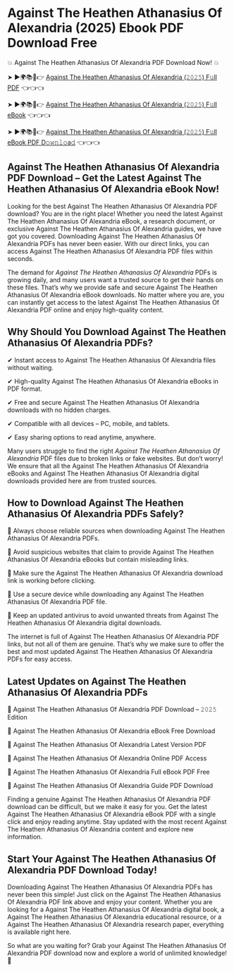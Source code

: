 # Against The Heathen Athanasius Of Alexandria (2025) Ebook PDF Download Free

💥 Against The Heathen Athanasius Of Alexandria PDF Download Now! 💥

➤ ►🌍📚📱👉 [Against The Heathen Athanasius Of Alexandria (𝟸𝟶𝟸𝟻) F𝚞ll PDF](https://getpdf.xyz/against-the-heathen-athanasius-of-alexandria) 👈👈👈


➤ ►🌍📚📱👉 [Against The Heathen Athanasius Of Alexandria (𝟸𝟶𝟸𝟻) F𝚞ll eBook](https://getpdf.xyz/against-the-heathen-athanasius-of-alexandria) 👈👈👈


➤ ►🌍📚📱👉 [Against The Heathen Athanasius Of Alexandria (𝟸𝟶𝟸𝟻) F𝚞ll eBook PDF D𝚘𝚠𝚗𝚕𝚘a𝚍](https://getpdf.xyz/against-the-heathen-athanasius-of-alexandria) 👈👈👈


## Against The Heathen Athanasius Of Alexandria PDF Download – Get the Latest Against The Heathen Athanasius Of Alexandria eBook Now!

Looking for the best Against The Heathen Athanasius Of Alexandria PDF download? You are in the right place! Whether you need the latest Against The Heathen Athanasius Of Alexandria eBook, a research document, or exclusive Against The Heathen Athanasius Of Alexandria guides, we have got you covered. Downloading Against The Heathen Athanasius Of Alexandria PDFs has never been easier. With our direct links, you can access Against The Heathen Athanasius Of Alexandria PDF files within seconds.

The demand for *Against The Heathen Athanasius Of Alexandria* PDFs is growing daily, and many users want a trusted source to get their hands on these files. That’s why we provide safe and secure Against The Heathen Athanasius Of Alexandria eBook downloads. No matter where you are, you can instantly get access to the latest Against The Heathen Athanasius Of Alexandria PDF online and enjoy high-quality content.

## Why Should You Download Against The Heathen Athanasius Of Alexandria PDFs?

✔ Instant access to Against The Heathen Athanasius Of Alexandria files without waiting.

✔ High-quality Against The Heathen Athanasius Of Alexandria eBooks in PDF format.

✔ Free and secure Against The Heathen Athanasius Of Alexandria downloads with no hidden charges.

✔ Compatible with all devices – PC, mobile, and tablets.

✔ Easy sharing options to read anytime, anywhere.

Many users struggle to find the right *Against The Heathen Athanasius Of Alexandria* PDF files due to broken links or fake websites. But don’t worry! We ensure that all the Against The Heathen Athanasius Of Alexandria eBooks and Against The Heathen Athanasius Of Alexandria digital downloads provided here are from trusted sources.

## How to Download Against The Heathen Athanasius Of Alexandria PDFs Safely?

📌 Always choose reliable sources when downloading Against The Heathen Athanasius Of Alexandria PDFs.

📌 Avoid suspicious websites that claim to provide Against The Heathen Athanasius Of Alexandria eBooks but contain misleading links.

📌 Make sure the Against The Heathen Athanasius Of Alexandria download link is working before clicking.

📌 Use a secure device while downloading any Against The Heathen Athanasius Of Alexandria PDF file.

📌 Keep an updated antivirus to avoid unwanted threats from Against The Heathen Athanasius Of Alexandria digital downloads.

The internet is full of Against The Heathen Athanasius Of Alexandria PDF links, but not all of them are genuine. That’s why we make sure to offer the best and most updated Against The Heathen Athanasius Of Alexandria PDFs for easy access.

## Latest Updates on Against The Heathen Athanasius Of Alexandria PDFs

🔹 Against The Heathen Athanasius Of Alexandria PDF Download – 𝟸𝟶𝟸𝟻 Edition

🔹 Against The Heathen Athanasius Of Alexandria eBook Free Download

🔹 Against The Heathen Athanasius Of Alexandria Latest Version PDF

🔹 Against The Heathen Athanasius Of Alexandria Online PDF Access

🔹 Against The Heathen Athanasius Of Alexandria Full eBook PDF Free

🔹 Against The Heathen Athanasius Of Alexandria Guide PDF Download

Finding a genuine Against The Heathen Athanasius Of Alexandria PDF download can be difficult, but we make it easy for you. Get the latest Against The Heathen Athanasius Of Alexandria eBook PDF with a single click and enjoy reading anytime. Stay updated with the most recent Against The Heathen Athanasius Of Alexandria content and explore new information.

## Start Your Against The Heathen Athanasius Of Alexandria PDF Download Today!

Downloading Against The Heathen Athanasius Of Alexandria PDFs has never been this simple! Just click on the Against The Heathen Athanasius Of Alexandria PDF link above and enjoy your content. Whether you are looking for a Against The Heathen Athanasius Of Alexandria digital book, a Against The Heathen Athanasius Of Alexandria educational resource, or a Against The Heathen Athanasius Of Alexandria research paper, everything is available right here.

So what are you waiting for? Grab your Against The Heathen Athanasius Of Alexandria PDF download now and explore a world of unlimited knowledge! 🚀